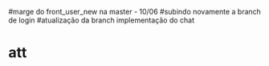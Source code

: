 #marge do front_user_new na master - 10/06
#subindo novamente a branch de login
#atualização da branch implementação do chat
# att
